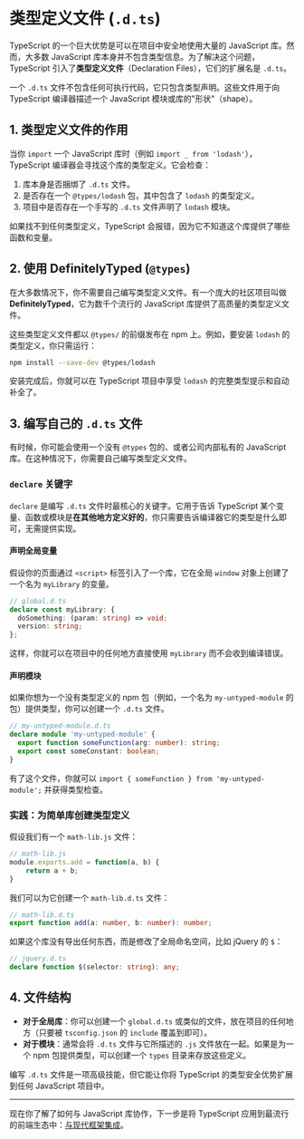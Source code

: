 # 类型定义文件 (`.d.ts`)

TypeScript 的一个巨大优势是可以在项目中安全地使用大量的 JavaScript 库。然而，大多数 JavaScript 库本身并不包含类型信息。为了解决这个问题，TypeScript 引入了**类型定义文件**（Declaration Files），它们的扩展名是 `.d.ts`。

一个 `.d.ts` 文件不包含任何可执行代码，它只包含类型声明。这些文件用于向 TypeScript 编译器描述一个 JavaScript 模块或库的"形状"（shape）。

## 1. 类型定义文件的作用

当你 `import` 一个 JavaScript 库时（例如 `import _ from 'lodash'`），TypeScript 编译器会寻找这个库的类型定义。它会检查：
1.  库本身是否捆绑了 `.d.ts` 文件。
2.  是否存在一个 `@types/lodash` 包，其中包含了 `lodash` 的类型定义。
3.  项目中是否存在一个手写的 `.d.ts` 文件声明了 `lodash` 模块。

如果找不到任何类型定义，TypeScript 会报错，因为它不知道这个库提供了哪些函数和变量。

## 2. 使用 DefinitelyTyped (`@types`)

在大多数情况下，你不需要自己编写类型定义文件。有一个庞大的社区项目叫做 **DefinitelyTyped**，它为数千个流行的 JavaScript 库提供了高质量的类型定义文件。

这些类型定义文件都以 `@types/` 的前缀发布在 npm 上。例如，要安装 `lodash` 的类型定义，你只需运行：

```bash
npm install --save-dev @types/lodash
```

安装完成后，你就可以在 TypeScript 项目中享受 `lodash` 的完整类型提示和自动补全了。

## 3. 编写自己的 `.d.ts` 文件

有时候，你可能会使用一个没有 `@types` 包的、或者公司内部私有的 JavaScript 库。在这种情况下，你需要自己编写类型定义文件。

### `declare` 关键字
`declare` 是编写 `.d.ts` 文件时最核心的关键字。它用于告诉 TypeScript 某个变量、函数或模块是**在其他地方定义好的**，你只需要告诉编译器它的类型是什么即可，无需提供实现。

#### 声明全局变量
假设你的页面通过 `<script>` 标签引入了一个库，它在全局 `window` 对象上创建了一个名为 `myLibrary` 的变量。

```typescript
// global.d.ts
declare const myLibrary: {
  doSomething: (param: string) => void;
  version: string;
};
```
这样，你就可以在项目中的任何地方直接使用 `myLibrary` 而不会收到编译错误。

#### 声明模块
如果你想为一个没有类型定义的 npm 包（例如，一个名为 `my-untyped-module` 的包）提供类型，你可以创建一个 `.d.ts` 文件。

```typescript
// my-untyped-module.d.ts
declare module 'my-untyped-module' {
  export function someFunction(arg: number): string;
  export const someConstant: boolean;
}
```
有了这个文件，你就可以 `import { someFunction } from 'my-untyped-module';` 并获得类型检查。

### 实践：为简单库创建类型定义

假设我们有一个 `math-lib.js` 文件：
```javascript
// math-lib.js
module.exports.add = function(a, b) {
    return a + b;
}
```

我们可以为它创建一个 `math-lib.d.ts` 文件：
```typescript
// math-lib.d.ts
export function add(a: number, b: number): number;
```

如果这个库没有导出任何东西，而是修改了全局命名空间，比如 jQuery 的 `$`：
```typescript
// jquery.d.ts
declare function $(selector: string): any;
```

## 4. 文件结构

- **对于全局库**：你可以创建一个 `global.d.ts` 或类似的文件，放在项目的任何地方（只要被 `tsconfig.json` 的 `include` 覆盖到即可）。
- **对于模块**：通常会将 `.d.ts` 文件与它所描述的 `.js` 文件放在一起。如果是为一个 npm 包提供类型，可以创建一个 `types` 目录来存放这些定义。

编写 `.d.ts` 文件是一项高级技能，但它能让你将 TypeScript 的类型安全优势扩展到任何 JavaScript 项目中。

---

现在你了解了如何与 JavaScript 库协作，下一步是将 TypeScript 应用到最流行的前端生态中：[与现代框架集成](frameworks-integration.md)。 
